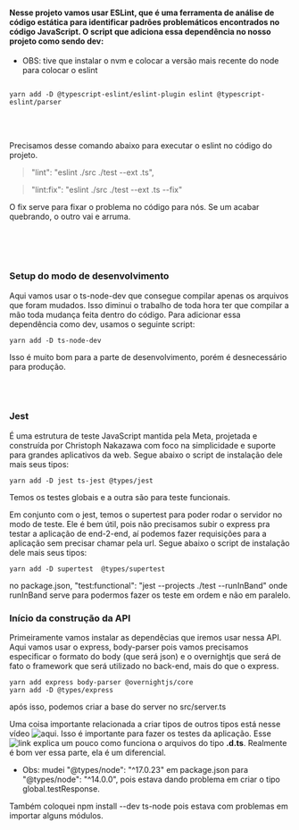 #### Nesse projeto vamos usar ESLint, que é uma ferramenta de análise de código estática para identificar padrões problemáticos encontrados no código JavaScript. O script que adiciona essa dependência no nosso projeto como sendo dev:

- OBS: tive que instalar o nvm e colocar a versão mais recente do node para colocar o eslint

``` shell

yarn add -D @typescript-eslint/eslint-plugin eslint @typescript-eslint/parser

```
<br>
<br>

Precisamos desse comando abaixo para executar o eslint no código do projeto.

> "lint": "eslint ./src ./test --ext .ts",

>    "lint:fix": "eslint ./src ./test --ext .ts --fix"

O fix serve para fixar o problema no código para nós. Se um acabar quebrando, o outro vai e arruma.

<br>
<br>
<br>

### Setup do modo de desenvolvimento

Aqui vamos usar o ts-node-dev que consegue compilar apenas os arquivos que foram mudados. Isso diminui o trabalho de toda hora ter que compilar a mão toda mudança feita dentro do código. Para adicionar essa dependência como dev, usamos o seguinte script:

~~~
yarn add -D ts-node-dev
~~~

Isso é muito bom para a parte de desenvolvimento, porém é desnecessário para produção. 


<br>
<br>

### Jest 
É uma estrutura de teste JavaScript mantida pela Meta, projetada e construída por Christoph Nakazawa com foco na simplicidade e suporte para grandes aplicativos da web. Segue abaixo o script de instalação dele mais seus tipos:

~~~
yarn add -D jest ts-jest @types/jest
~~~

Temos os testes globais e a outra são para teste funcionais.

Em conjunto com o jest, temos o supertest para poder rodar o servidor no modo de teste. Ele é bem útil, pois não precisamos subir o express pra testar a aplicação de end-2-end, aí podemos fazer requisições para a aplicação sem precisar chamar pela url. Segue abaixo o script de instalação dele mais seus tipos:

~~~
yarn add -D supertest  @types/supertest 
~~~

no package.json, "test:functional": "jest --projects ./test --runInBand" onde runInBand serve para podermos fazer os teste em ordem e não em paralelo.

### Início da construção da API

Primeiramente vamos instalar as dependêcias que iremos usar nessa API. Aqui vamos usar o express, body-parser pois vamos precisamos especificar o formato do body (que será json) e o overnightjs que será de fato o framework que será utilizado no back-end, mais do que o express.

~~~
yarn add express body-parser @overnightjs/core
yarn add -D @types/express
~~~

após isso, podemos criar a base do server no src/server.ts

Uma coisa importante relacionada a criar tipos de outros tipos está nesse vídeo ![aqui](https://youtu.be/OJYsN4DcLQQ?t=1413). Isso é importante para fazer os testes da aplicação. Esse ![link](https://stackoverflow.com/questions/39040108/import-class-in-definition-file-d-ts/51114250#51114250) explica um pouco como funciona o arquivos do tipo **.d.ts**. Realmente é bom ver essa parte, ela é um diferencial.

- Obs: mudei "@types/node": "^17.0.23" em package.json para "@types/node": "^14.0.0", pois estava dando problema em criar o tipo global.testResponse.

Também coloquei npm install --dev ts-node pois estava com problemas em importar alguns módulos.
